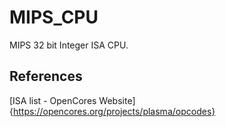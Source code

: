 # MIPS_CPU
MIPS 32 bit Integer ISA CPU. 


## References 
[ISA list - OpenCores Website]{https://opencores.org/projects/plasma/opcodes}
